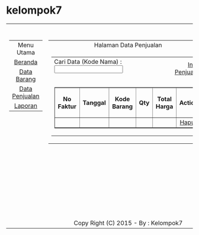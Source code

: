 # kelompok7
<!DOCTYPE html PUBLIC "-//W3C//DTD XHTML 1.0 Transitional//EN" "http://www.w3.org/TR/xhtml1/DTD/xhtml1-transitional.dtd">
<html xmlns="http://www.w3.org/1999/xhtml">
<head>
<meta http-equiv="Content-Type" content="text/html; charset=utf-8" />
<title>Sistem Informasi Penjualan - By : Wardoyo</title>
<link href="desain.css" rel="stylesheet" type="text/css" />
</head>

<body>
<?
	include "koneksi.php";
	//ambil nilai dari textfield "cari"
	$cari = $_REQUEST ["cari"];
	//jika cari = kosong
	if (empty($cari))
	{
		//tampilkan semua record tbl_penjualan
		$pencarian = "";
		$cari_data = "select * from tbl_penjualan order by no_faktur";
	}
	else //jika cari ada nilainya
	{
		$pencarian = $_REQUEST["cari"];
		//pencarian data berdasarkan kode / nama barang
		$cari_data = "select * from tbl_penjualan where no_faktur like '%$pencarian%' order by no_faktur";
	}
	//eksekusi perintah SQL
	$hasil = mysql_query($cari_data);
?>
<table width="100%" border="0" cellspacing="0" cellpadding="0">
  <tr>
    <td colspan="3">&nbsp;</td>
  </tr>
  <tr>
    <td width="20%" height="500" valign="top" class="garis_utama"><table width="100%" border="0" cellspacing="0" cellpadding="3">
      <tr>
        <td align="center" class="menu_utama">Menu Utama</td>
      </tr>
      <tr>
        <td align="center" class="isi_menu"><a href="index.php">Beranda</a></td>
      </tr>
      <tr>
        <td align="center" class="isi_menu"><a href="data_barang.php">Data Barang</a></td>
      </tr>
      <tr>
        <td align="center" class="isi_menu"><a href="data_penjualan.php">Data Penjualan</a></td>
      </tr>
      <tr>
        <td align="center" class="isi_menu"><a href="laporan.php">Laporan</a></td>
      </tr>
    </table></td>
    <td width="60%" valign="top"><table width="100%" border="0" cellspacing="0" cellpadding="3">
      <tr>
        <td align="center" class="menu_utama">Halaman Data Penjualan</td>
      </tr>
      <tr>
        <td><table width="100%" border="0" cellspacing="0" cellpadding="3">
          <tr>
            <td width="75%"><form id="form1" name="form1" method="post" action="">
              Cari Data (Kode Nama) :
              <input type="text" name="cari" id="cari" />
            </form></td>
            <td align="right"><a href="input_penjualan.php">Input Penjualan</a></td>
          </tr>
          <tr>
            <td colspan="2"><table width="100%" border="1" cellspacing="0" cellpadding="3">
              <tr>
                <th width="15%" align="center"><span class="isi_tabel">No Faktur</span></th>
                <th width="20%" align="center"><span class="isi_tabel">Tanggal</span></th>
                <th width="15%" align="center"><p><span class="isi_tabel">Kode Barang</span></p></th>
                <th width="15%" align="center"><span class="isi_tabel">Qty</span></th>
                <th width="20%" align="center"><span class="isi_tabel">Total Harga</span></th>
                <th width="15%" align="center"><span class="isi_tabel">Action</span></th>
              </tr>
              <?
			  	//mulainya perulangan
			  	//gunakan perulangan untuk menampilkan data
			  	while($data = mysql_fetch_array($hasil))
			  	{
				  	//tampilkan data penjualan
				  	$no_faktur = $data[0];
				  	$tgl_faktur = $data[1];
				  	$kode_barang = $data[2];
				  	$qty = $data[3];
				  	$total_harga = $data[4];
			  ?>
              <tr>
                <td><? echo $no_faktur; ?></td>
                <td><? echo $tgl_faktur; ?></td>
                <td><? echo $kode_barang; ?></td>
                <td><? echo $qty; ?></td>
                <td><? echo $total_harga; ?></td>
                <td align="center"><a href= "?data_penjualan.php&amp; no_faktur=<? echo $no_faktur; ?>&amp;act=hapus">Hapus</a></td>
              </tr>
              <?
			  	//akhir perulangan
			  	}
			  ?>
            </table></td>
          </tr>
        </table></td>
      </tr>
    </table></td>
    <td width="20%" valign="top" class="garis_utama"><table width="100%" border="0" cellspacing="0" cellpadding="3">
      <tr>
        <td class="menu_utama">Link Halaman</td>
      </tr>
      <tr>
        <td class="isi_menu"><a href="http://www.google.com" target="_blank">Google</a></td>
      </tr>
      <tr>
        <td class="isi_menu"><a href="http://www.yahoo.com" target="_blank">Yahoo</a></td>
      </tr>
      <tr>
        <td class="isi_menu"><a href="http://www.facebook.com" target="_blank">Facebook</a></td>
      </tr>
      <tr>
        <td class="isi_menu"><a href="http://www.twitter.com" target="_blank">Twitter</a></td>
      </tr>
    </table></td>
  </tr>
  <tr>
    <td colspan="3" align="center" class="garis_footer">
      Copy Right (C) 2015 - By : Kelompok7</td>
  </tr>
</table>
</body>
</html>
